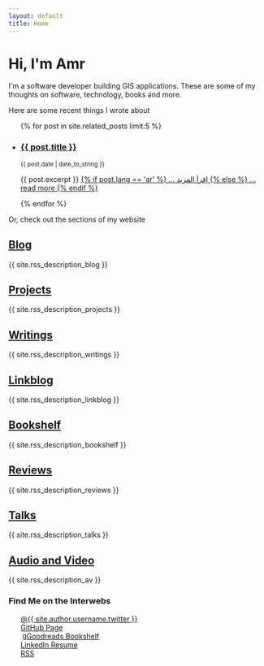 ```yaml
---
layout: default
title: Home
---
```


# Hi, I'm Amr

I'm a software developer building GIS applications. These are some of my thoughts on software, technology, books and more.

Here are some recent things I wrote about

<div class="related">
	<ul class="related-posts">
		{% for post in site.related_posts limit:5 %}
		<li>
			<h3 {% if post.lang= ='ar' %}class="rtl" dir="rtl" lang="ar" {% endif %}>
				<a href="{{ post.url }}">
					{{ post.title }}
				</a>
			</h3>
			<small><bdi>{{ post.date | date_to_string }}</bdi></small>
			<p>
				{{ post.excerpt }}
				<a href="{{ post.url }}">
					{% if post.lang == 'ar' %}
					... إقرأ المزيد
					{% else %}
					... read more
					{% endif %}
				</a>
			</p>
		</li>
		{% endfor %}
	</ul>
</div>

Or, check out the sections of my website

## [Blog](/blog/)  
{{ site.rss_description_blog }}  

## [Projects](/projects/)  
{{ site.rss_description_projects }}  

## [Writings](/writings/)  
{{ site.rss_description_writings }}  

## [Linkblog](/linkblog/)  
{{ site.rss_description_linkblog }}  

## [Bookshelf](/bookshelf/)  
{{ site.rss_description_bookshelf }}  

## [Reviews](/reviews/)  
{{ site.rss_description_reviews }}  

## [Talks](/talks/)  
{{ site.rss_description_talks }}  

## [Audio and Video](/av/)  
{{ site.rss_description_av }}  

<!--
##[Tools](/tools/)##  
{{ site.rss_description_tools }}  

##[Bookmarks](/bookmarks/)##  
{{ site.rss_description_bookmarks }}  

##[Favorites](/favs/)##  
{{ site.rss_description_favs }}  
    -->

### Find Me on the Interwebs  
<ul style="list-style-type:none">
    <li>
        <a class="sidebar-nav-item side-nav-icon" 
   href="https://twitter.com/{{ site.author.username.twitter }}" rel="me">
            <i class="fa fa-twitter fa-lg frontPageIcons" title="twitter.com/{{ site.author.username.twitter }}"></i>@{{ site.author.username.twitter }}
        </a>
    </li>
    <li>
        <a class="sidebar-nav-item side-nav-icon"
	   href="https://github.com/{{ site.author.username.github }}" rel="me">
		    <i class="fa fa-github fa-lg frontPageIcons" title="github.com/{{ site.author.username.github }}"></i>GitHub Page
	    </a>
    </li>
    <li>
        <a class="sidebar-nav-item side-nav-icon" 
           href="http://www.goodreads.com/{{ site.author.username.goodreads }}" rel="me">
            <span style="font-family: helvetica; vertical-align: text-top;padding-left:4px;" class="fa-lg frontPageIcons" title="goodreads.com/{{ site.author.username.goodreads }}">g</span>Goodreads Bookshelf
        </a>
    </li>
    <li>
        <a class="sidebar-nav-item side-nav-icon"
   href="https://www.linkedin.com/in/{{ site.author.username.linkedin }}" rel="me">
            <i class="fa fa-linkedin-square fa-lg frontPageIcons" title="linkedin.com/{{ site.author.username.linkedin }}"></i>LinkedIn Resume
        </a>
    </li>
    <li>
        <a class="sidebar-nav-item side-nav-icon" 
           href="{{ site.rss_page }}">
            <i class="fa fa-rss-square fa-lg frontPageIcons" title="Follow via RSS"></i>RSS
        </a>
    </li>
</ul>

